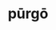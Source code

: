 ---
title: pūrgō
meaning: to clean
ch: six
pos: verb
inf: pūrgāre
secondppstem: pūrg
infend: āre
conjugation: first
---